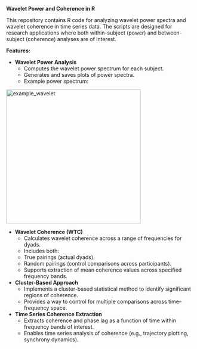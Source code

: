 **Wavelet Power and Coherence in R**

This repository contains R code for analyzing wavelet power spectra and wavelet coherence in time series data. The scripts are designed for research applications where both within-subject (power) and between-subject (coherence) analyses are of interest.

**Features:**
+ **Wavelet Power Analysis**
  + Computes the wavelet power spectrum for each subject.
  + Generates and saves plots of power spectra.
  + Example power spectrum:
<img width="360" height="360" alt="example_wavelet" src="https://github.com/user-attachments/assets/faabde43-f941-412d-95ad-e132252a8311" />

+ **Wavelet Coherence (WTC)**
  + Calculates wavelet coherence across a range of frequencies for dyads.
  + Includes both:
  + True pairings (actual dyads).
  + Random pairings (control comparisons across participants).
  + Supports extraction of mean coherence values across specified frequency bands.
+ **Cluster-Based Approach**
  + Implements a cluster-based statistical method to identify significant regions of coherence.
  + Provides a way to control for multiple comparisons across time–frequency space.
+ **Time Series Coherence Extraction**
  + Extracts coherence and phase lag as a function of time within frequency bands of interest.
  + Enables time series analysis of coherence (e.g., trajectory plotting, synchrony dynamics).
